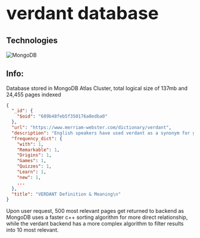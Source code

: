 <h1 style="font-size: 48px">verdant database</h1>

## Technologies
![MongoDB](https://img.shields.io/badge/MongoDB-47A248?style=for-the-badge&logo=mongodb&logoColor=white)

## Info: 
Database stored in MongoDB Atlas Cluster, total  logical size of 137mb and 24,455 pages indexed</h2>

```json
{
  "_id": {
    "$oid": "689b48feb5f350176a0edba0"
  },
  "url": "https://www.merriam-webster.com/dictionary/verdant",
  "description": "English speakers have used verdant as a synonym for green since at least the 16th century, and...",
  "frequency_dict": {
    "with": 1,
    "Remarkable": 1,
    "Origins": 1,
    "Games": 1,
    "Quizzes": 1,
    "Learn": 1,
    "new": 1,
    ...
  },
  "title": "VERDANT Definition & Meaning\n"
}

```
Upon user request, 500 most relevant pages get returned to backend as MongoDB uses a faster c++ sorting algorithm for more direct relationship, while the verdant backend has a more complex algorithm to filter results into 10 most relevant.  
